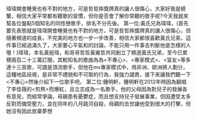 瑋瑋開會睡覺也有不對的地方，可是哲哲摔獎牌真的讓人很傷心，大家好我是螃蟹，相信大家平常都有聽歌的習慣，但你是否會了解你常聽的歌手呢?今天我就來幫各位盤點5個知名的同性戀歌手，排名不分先後。
第一位:黃氏兄為瑋瑋，(首先要先表態就是瑋瑋開會睡覺也有不對的地方，可是哲哲摔獎牌真的讓人很傷心，但隨著頻道的成長，不完美的地方也一步一步改善，相信大家都很喜歡黃氏兄弟，這件事已經過滿久了，大家要心平氣和的討論，不能只用一件事去判斷他是怎樣的人喔！)瑋瑋，本名黃挺瑋，和哥哥哲哲黃雍哲共同創立了頻道黃氏兄弟，至今已累積兩百二十三萬訂閱，其較知名的歌曲為為<不專心>、<專家模式>、<室友>等多達十三首歌，可謂是頂流歌手，但他在mv專家模式中，用非洲、歐洲將人劃分，這種地區歧視，是非常不禮貌和不可取的行為，我強力譴責，接下來讓我們聽一下<不專心>然後介紹下一位歌手吧。
第二位:鍾明軒，鍾明軒在2012年時因為翻唱了李佳薇的<煎熬>而爆紅，且立志成為一名歌手，他的父母因為對兒子的發展各有意見，而經常爭論，母親患有憂鬱症，而且想支持兒子發展事業，但因遭受太多反對而備受壓力，並在同年的八月跳河自殺，母親的去世讓他受到很大的打擊，但她沒有因此放棄夢想